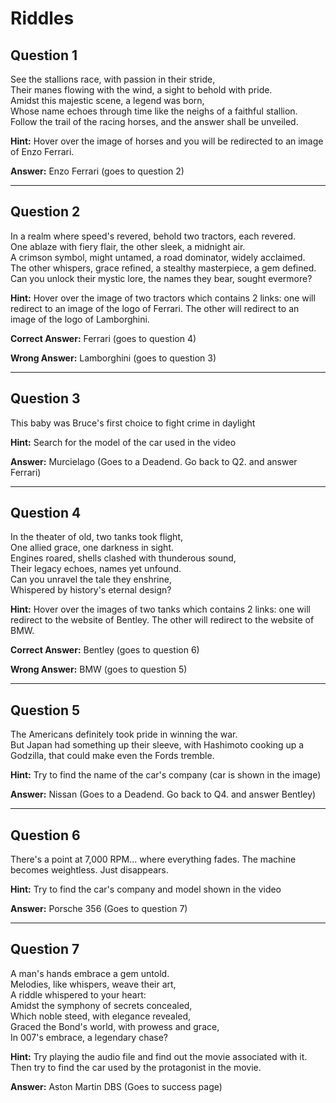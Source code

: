# Riddles

## Question 1
See the stallions race, with passion in their stride,  
Their manes flowing with the wind, a sight to behold with pride.  
Amidst this majestic scene, a legend was born,  
Whose name echoes through time like the neighs of a faithful stallion.  
Follow the trail of the racing horses, and the answer shall be unveiled.

**Hint:** Hover over the image of horses and you will be redirected to an image of Enzo Ferrari.

**Answer:** Enzo Ferrari (goes to question 2)

---

## Question 2
In a realm where speed's revered, behold two tractors, each revered.  
One ablaze with fiery flair, the other sleek, a midnight air.  
A crimson symbol, might untamed, a road dominator, widely acclaimed.  
The other whispers, grace refined, a stealthy masterpiece, a gem defined.  
Can you unlock their mystic lore, the names they bear, sought evermore?

**Hint:** Hover over the image of two tractors which contains 2 links: one will redirect to an image of the logo of Ferrari. The other will redirect to an image of the logo of Lamborghini.

**Correct Answer:** Ferrari (goes to question 4)

**Wrong Answer:** Lamborghini (goes to question 3)

---

## Question 3
This baby was Bruce's first choice to fight crime in daylight

**Hint:** Search for the model of the car used in the video

**Answer:** Murcielago (Goes to a Deadend. Go back to Q2. and answer Ferrari)

---

## Question 4
In the theater of old, two tanks took flight,  
One allied grace, one darkness in sight.  
Engines roared, shells clashed with thunderous sound,  
Their legacy echoes, names yet unfound.  
Can you unravel the tale they enshrine,  
Whispered by history's eternal design?

**Hint:** Hover over the images of two tanks which contains 2 links: one will redirect to the website of Bentley. The other will redirect to the website of BMW.

**Correct Answer:** Bentley (goes to question 6)

**Wrong Answer:** BMW (goes to question 5)

---

## Question 5
The Americans definitely took pride in winning the war.  
But Japan had something up their sleeve, with Hashimoto cooking up a Godzilla, that could make even the Fords tremble.

**Hint:** Try to find the name of the car's company (car is shown in the image)

**Answer:** Nissan (Goes to a Deadend. Go back to Q4. and answer Bentley)

---

## Question 6
There's a point at 7,000 RPM... where everything fades. The machine becomes weightless. Just disappears.

**Hint:** Try to find the car's company and model shown in the video

**Answer:** Porsche 356 (Goes to question 7)

---

## Question 7
A man's hands embrace a gem untold.  
Melodies, like whispers, weave their art,  
A riddle whispered to your heart:  
Amidst the symphony of secrets concealed,  
Which noble steed, with elegance revealed,  
Graced the Bond's world, with prowess and grace,  
In 007's embrace, a legendary chase?

**Hint:** Try playing the audio file and find out the movie associated with it. Then try to find the car used by the protagonist in the movie.

**Answer:** Aston Martin DBS (Goes to success page)
